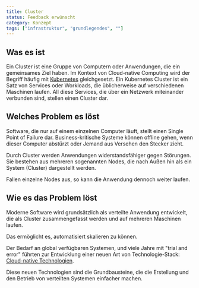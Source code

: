 ```yaml
---
title: Cluster
status: Feedback erwünscht
category: Konzept
tags: ["infrastruktur", "grundlegendes", ""]
---
```


## Was es ist

Ein Cluster ist eine Gruppe von Computern oder Anwendungen, die ein gemeinsames Ziel haben.
Im Kontext von Cloud-native Computing wird der Begriff häufig mit [Kubernetes](/kubernetes/) gleichgesetzt.
Ein Kubernetes Cluster ist ein Satz von Services oder Workloads, die üblicherweise auf verschiedenen Maschinen laufen.
All diese Services, die über ein Netzwerk miteinander verbunden sind, stellen einen Cluster dar.

## Welches Problem es löst

Software, die nur auf einem einzelnen Computer läuft, stellt einen Single Point of Failure dar. Business-kritische Systeme können offline gehen, wenn dieser Computer abstürzt oder Jemand aus Versehen den Stecker zieht.

Durch Cluster werden Anwendungen widerstandsfähiger gegen Störungen. Sie bestehen aus mehreren sogenannten Nodes, die nach Außen hin als ein System (Cluster) dargestellt werden.

Fallen einzelne Nodes aus, so kann die Anwendung dennoch weiter laufen.

## Wie es das Problem löst

Moderne Software wird grundsätzlich als verteilte Anwendung entwickelt, die als Cluster zusammengefasst werden und auf mehreren Maschinen laufen.

Das ermöglicht es, automatisiert skalieren zu können.

Der Bedarf an global verfügbaren Systemen, und viele Jahre mit "trial and error" führten zur Entwicklung einer neuen Art von Technologie-Stack: [Cloud-native Technologien](/cloud-native-tech/).

Diese neuen Technologien sind die Grundbausteine, die die Erstellung und den Betrieb von verteilten Systemen einfacher machen.
